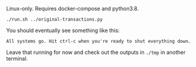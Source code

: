 Linux-only. Requires docker-compose and python3.8.

```
./run.sh ../original-transactions.py
```

You should eventually see something like this:

```
All systems go. Hit ctrl-c when you're ready to shut everything down.
```

Leave that running for now and check out the outputs in `./tmp` in another terminal.